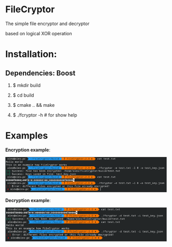 # FileCryptor

The simple file encryptor and decryptor

based on logical XOR operation

# Installation:

## Dependencies: Boost

1. $ mkdir build

1. $ cd build

1. $ cmake .. && make

1. $ ./fcryptor -h # for show help

# Examples

**Encryption example**:

![Alt text](img/encryption_example.png)

**Decryption example**:

![Alt text](img/decryption_example.png)
